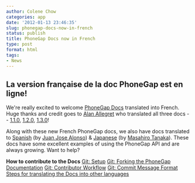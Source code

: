 ```yaml
---
author: Colene Chow
categories: app
date: '2012-01-13 23:46:35'
slug: phonegap-docs-now-in-french
status: publish
title: PhoneGap Docs now in French
type: post
format: html
tags:
- News
---
```


## La version française de la doc PhoneGap est en ligne!

We're really excited to welcome [PhoneGap Docs](http://docs.phonegap.com) translated into French. Huge thanks and credit goes to [Alan Allegret](https://plus.google.com/u/0/118280422808400110606/posts) who translated all three docs -- [1.1.0](http://docs.phonegap.com/fr/1.1.0/), [1.2.0](http://docs.phonegap.com/fr/1.2.0/), [1.3.0](http://docs.phonegap.com/fr/1.3.0/)!

Along with these new French PhoneGap docs, we also have docs translated to [Spanish](http://docs.phonegap.com/es/1.0.0/index.html) (by [Juan Jose Alonso](https://github.com/jjalonso)) & [Japanese](http://docs.phonegap.com/jp/0.9.5/index.html) (by [Masahiro Tanaka](https://github.com/masahirotanaka)). These docs have some excellent examples of using the PhoneGap API and are always growing. Want to help?

**How to contribute to the Docs** [Git: Setup](http://wiki.phonegap.com/w/page/28617466/Git%3A%20Setup) [Git: Forking the PhoneGap Documentation](http://wiki.phonegap.com/w/page/28617850/Git%3A%20Forking%20PhoneGap%C2%A0Documentation) [Git: Contributor Workflow](http://wiki.phonegap.com/w/page/28618504/Git%3A%20Contributor%20Workflow) [Git: Commit Message Format](http://wiki.phonegap.com/w/page/28618615/Git%3A%20Commit%20Message%20Format) [Steps for translating the Docs into other languages](https://github.com/apache/incubator-cordova-docs/blob/master/README.md)
